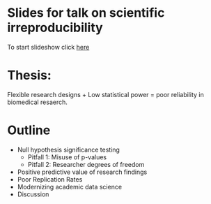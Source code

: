 # Slides for talk on scientific irreproducibility
To start slideshow click [here](https://pbeukema.github.io/science_aims/#/)

# Thesis:
Flexible research designs + Low statistical power = poor reliability in biomedical resaerch. 

# Outline
- Null hypothesis significance testing
  - Pitfall 1: Misuse of p-values
  - Pitfall 2: Researcher degrees of freedom
- Positive predictive value of research findings
- Poor Replication Rates
- Modernizing academic data science
- Discussion

